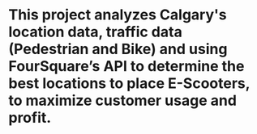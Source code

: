 # This project analyzes Calgary's location data, traffic data (Pedestrian and Bike) and using FourSquare’s API to determine the best locations to place E-Scooters, to maximize customer usage and profit. 
